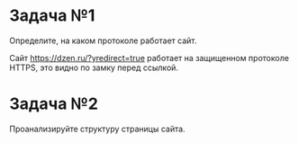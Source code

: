 # Задача №1
Определите, на каком протоколе работает сайт.

Сайт https://dzen.ru/?yredirect=true работает на защищенном протоколе HTTPS, это видно по замку перед ссылкой.
# Задача №2
Проанализируйте структуру страницы сайта.